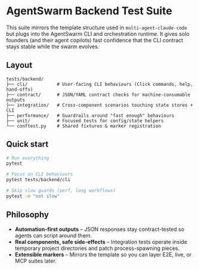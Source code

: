 # AgentSwarm Backend Test Suite

This suite mirrors the template structure used in `multi-agent-claude-code` but plugs into the AgentSwarm CLI and orchestration runtime. It gives solo founders (and their agent copilots) fast confidence that the CLI contract stays stable while the swarm evolves.

## Layout

```
tests/backend/
├── cli/           # User-facing CLI behaviours (Click commands, help, hand-offs)
├── contract/      # JSON/YAML contract checks for machine-consumable outputs
├── integration/   # Cross-component scenarios touching state stores + CLI
├── performance/   # Guardrails around "fast enough" behaviours
├── unit/          # Focused tests for config/state helpers
└── conftest.py    # Shared fixtures & marker registration
```

## Quick start

```bash
# Run everything
pytest

# Focus on CLI behaviours
pytest tests/backend/cli

# Skip slow guards (perf, long workflows)
pytest -m "not slow"
```

## Philosophy
- **Automation-first outputs** – JSON responses stay contract-tested so agents can script around them.
- **Real components, safe side-effects** – Integration tests operate inside temporary project directories and patch process-spawning pieces.
- **Extensible markers** – Mirrors the template so you can layer E2E, live, or MCP suites later.
